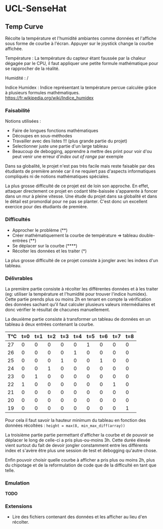# UCL-SenseHat

## Temp Curve
Récolte la température et l'humidité ambiantes comme données et l'affiche sous forme de courbe à l'écran. Appuyer sur le joystick change la courbe affichée.

Température : La température du capteur étant faussée par la chaleur dégagée par le CPU, il faut appliquer une petite formule mathématique pour se rapprocher de la réalité.

Humidité : /

Indice Humidex : Indice représentant la température percue calculée grâce à plusieurs formules mathématiques.
https://fr.wikipedia.org/wiki/Indice_humidex
### Faisabilité
Notions utilisées :

* Faire de longues fonctions mathématiques
* Découpes en sous-méthodes
* Travailler avec des listes !!! (plus grande partie du projet)
* Selectionner juste une partie d'un large tableau
* Beaucoup de debogging, apprendre à mettre des print pour voir d'ou peut venir une erreur d'*index out of range* par exemple

Dans sa globalité, le projet n'est pas très facile mais reste faisable par des étudiants de première année car il ne requiert pas d'aspects informatiques compliqués ni de notions mathématiques spéciales.

La plus grosse difficulté de ce projet est de loin son approche. En effet, attaquer directement ce projet en codant tête-baissée s'apparente à foncer dans un mur à pleine vitesse. Une étude du projet dans sa globalité et dans le détail est promordial pour ne pas se planter. C'est donc un excellent exercice pour des étudiants de première.

### Difficultés
* Approcher le problème (&ast;&ast;)
* Créer mathématiquement la courbe de température => tableau double-entrées (&ast;&ast;)
* Se déplacer sur la courbe (&ast;&ast;&ast;&ast;)
* Récolter les données et les traiter (&ast;)

La plus grosse difficulté de ce projet consiste à jongler avec les indexs d'un tableau.

### Délivrables
La première partie consiste à récolter les différentes données et à les traiter (eg: utiliser la température et l'humidité pour trouver l'indice humidex). Cette partie prends plus ou moins 2h en tenant en compte la vérification des données sachant qu'il faut calculer plusieurs valeurs intermédiaires et donc vérifier le résultat de chacunes manuellement.

La deuxième partie consiste à transformer un tableau de données en un tableau à deux entrées contenant la courbe.


T°C  | t=0  | t=1  | t=2  | t=3  | t=4  | t=5  |  t=6 | t=7 | t=8
--|---|---|---|---|---|---|--- | --- | --
 27 | 0 | 0 | 0 | 0 | 0 | 1 | 0 | 0 | 0
 26 | 0 | 0 | 0 | 0 | 1 | 0 | 0 | 0 | 0
 25 | 0 | 0 | 0 | 1 | 0 | 0 | 1 | 0 | 0
 24 | 0 | 0 | 1 | 0 | 0 | 0 | 0 | 0 | 0
 23 | 0 | 1 | 0 | 0 | 0 | 0 | 0 | 0 | 0
 22 | 1 | 0 | 0 | 0 | 0 | 0 | 0 | 1 | 0
 21 | 0 | 0 | 0 | 0 | 0 | 0 | 0 | 0 | 0
 20 | 0 | 0 | 0 | 0 | 0 | 0 | 0 | 0 | 0
 19 | 0 | 0 | 0 | 0 | 0 | 0 | 0 | 0 | 1

Pour cela il faut savoir la hauteur minimum du tableau en fonction des données récoltées : `height = max(8, min_max_diff(array))`

La troisième partie partie permettant d'afficher la courbe  et de pouvoir se déplacer le long de celle-ci a pris plus-ou-moins 3h. Cette durée élevée vient surtout du fait de devoir jongler constamment entre les différents index et s'avère être plus une session de test et debogging qu'autre chose.

Enfin pouvoir choisir quelle courbe à afficher a pris plus ou moins 2h, plus du chipotage et de la reformulation de code que de la difficulté en tant que telle.

### Emulation
**TODO**

### Extensions
* Lire des fichiers contenant des données et les afficher au lieu d'en récolter.
